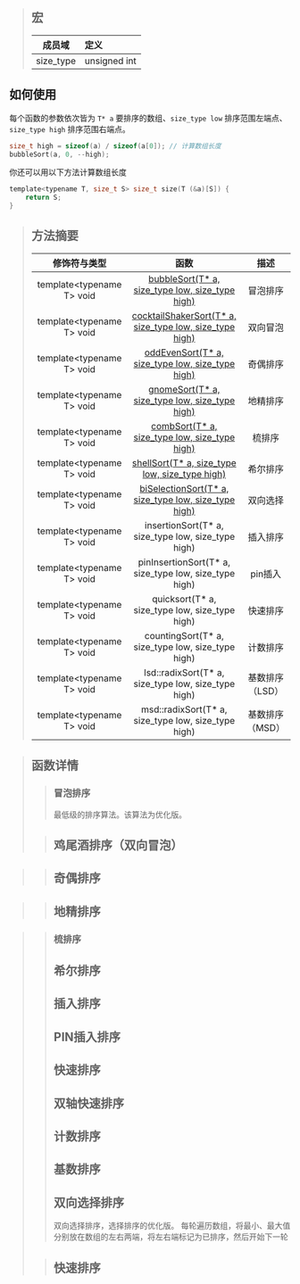 > ## 宏
>| 成员域 | 定义 |
>|:------:|:----|
>| size_type | unsigned int |

## 如何使用
每个函数的参数依次皆为 `T* a` 要排序的数组、`size_type low` 排序范围左端点、`size_type high` 排序范围右端点。
```C
size_t high = sizeof(a) / sizeof(a[0]); // 计算数组长度
bubbleSort(a, 0, --high);
```
你还可以用以下方法计算数组长度
```C
template<typename T, size_t S> size_t size(T (&a)[S]) {
    return S;
}
```
> ## 方法摘要
> 
>| 修饰符与类型 | 函数 | 描述 |
>|:----------:|:-----:|:------:|
>| template\<typename T\> void | [bubbleSort(T* a, size_type low, size_type high)](#bubble-sort) | 冒泡排序 |
>| template\<typename T\> void | [cocktailShakerSort(T* a, size_type low, size_type high)](#) | 双向冒泡 |
>| template\<typename T\> void | [oddEvenSort(T* a, size_type low, size_type high)]() | 奇偶排序 |
>| template\<typename T\> void | [gnomeSort(T* a, size_type low, size_type high)]() | 地精排序 |
>| template\<typename T\> void | [combSort(T* a, size_type low, size_type high)]() | 梳排序 |
>| template\<typename T\> void | [shellSort(T* a, size_type low, size_type high)]() | 希尔排序 |
>| template\<typename T\> void | [biSelectionSort(T* a, size_type low, size_type high)](#bi-selection-sort) | 双向选择 |
>| template\<typename T\> void | insertionSort(T* a, size_type low, size_type high) | 插入排序 |
>| template\<typename T\> void | pinInsertionSort(T* a, size_type low, size_type high) | pin插入 |
>| template\<typename T\> void | quicksort(T* a, size_type low, size_type high) | 快速排序 |
>| template\<typename T\> void | countingSort(T* a, size_type low, size_type high) | 计数排序 |
>| template\<typename T\> void | lsd::radixSort(T* a, size_type low, size_type high) | 基数排序（LSD） |
>| template\<typename T\> void | msd::radixSort(T* a, size_type low, size_type high) | 基数排序（MSD） |

> ## 函数详情
>> <h3 id="bubble-sort">冒泡排序</h3>
>> 最低级的排序算法。该算法为优化版。
>
>> <h2>鸡尾酒排序（双向冒泡）</h2>

>> <h2>奇偶排序</h2>

>> <h2>地精排序</h2>

>> <h3>梳排序</h3>
>> <h2>希尔排序</h2>
>> <h2>插入排序</h2>
>> <h2>PIN插入排序</h2>
>> <h2>快速排序</h2>
>> <h2>双轴快速排序</h2>
>> <h2>计数排序</h2>
>> <h2>基数排序</h2>
>> <h2 id="bi-selection-sort">双向选择排序</h2>
>> 双向选择排序，选择排序的优化版。
>> 每轮遍历数组，将最小、最大值分别放在数组的左右两端，将左右端标记为已排序，然后开始下一轮
>
>> <h2>快速排序</h2>
>>  
